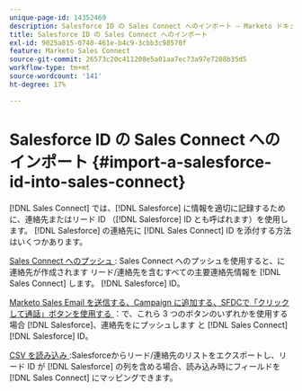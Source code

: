 ```yaml
---
unique-page-id: 14352469
description: Salesforce ID の Sales Connect へのインポート — Marketo ドキュメント — 製品ドキュメント
title: Salesforce ID の Sales Connect へのインポート
exl-id: 9025a815-0740-461e-b4c9-3cbb3c98570f
feature: Marketo Sales Connect
source-git-commit: 26573c20c411208e5a01aa7ec73a97e7208b35d5
workflow-type: tm+mt
source-wordcount: '141'
ht-degree: 17%

---
```


# Salesforce ID の Sales Connect へのインポート {#import-a-salesforce-id-into-sales-connect}

[!DNL Sales Connect] では、[!DNL Salesforce] に情報を適切に記録するために、連絡先またはリード ID （[!DNL Salesforce] ID とも呼ばれます）を使用します。 [!DNL Salesforce] の連絡先に [!DNL Sales Connect] ID を添付する方法はいくつかあります。

[Sales Connect へのプッシュ ](/help/marketo/product-docs/marketo-sales-connect/crm/salesforce-customization/push-to-sales-connect.md): Sales Connect へのプッシュを使用すると、に連絡先が作成されます
リード/連絡先を含むすべての主要連絡先情報を [!DNL Sales Connect] します。
[!DNL Salesforce] ID。

[Marketo Sales Email を送信する、Campaign に追加する、SFDCで「クリックして通話」ボタンを使用する ](/help/marketo/product-docs/marketo-sales-connect/crm/salesforce-customization/how-to-install-sales-connect-buttons-in-salesforce.md)：で、これら 3 つのボタンのいずれかを使用する場合
[!DNL Salesforce]、連絡先をにプッシュします
と [!DNL Sales Connect]
[!DNL Salesforce] ID。

[CSV を読み込み ](/help/marketo/product-docs/marketo-sales-connect/people/managing-contacts/import-contacts-via-csv.md):Salesforceからリード/連絡先のリストをエクスポートし、リード ID が [!DNL Salesforce] の列を含める場合、読み込み時にフィールドを [!DNL Sales Connect] にマッピングできます。
